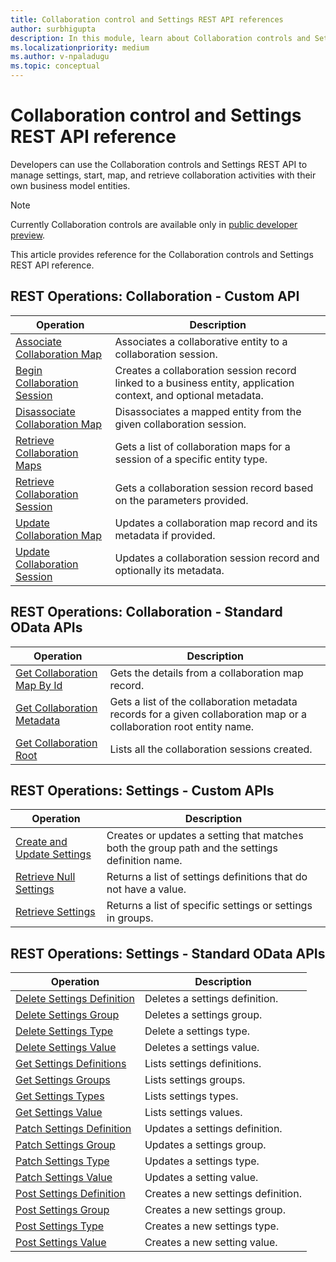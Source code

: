 ```yaml
---
title: Collaboration control and Settings REST API references
author: surbhigupta
description: In this module, learn about Collaboration controls and Settings REST API reference to manage settings, start, map, and retrieve collaboration activities.
ms.localizationpriority: medium
ms.author: v-npaladugu
ms.topic: conceptual
---
```


# Collaboration control and Settings REST API reference

Developers can use the Collaboration controls and Settings REST API to manage settings, start, map, and retrieve collaboration activities with their own business model entities.

> [!NOTE]
> Currently Collaboration controls are available only in [public developer preview](~/resources/dev-preview/developer-preview-intro.md).

This article provides reference for the Collaboration controls and Settings REST API reference.

## REST Operations: Collaboration - Custom API

|Operation|Description|
|---------|-----------|
|[Associate Collaboration Map](/rest/api/industry/collaboration-controls/collaboration-custom-apis/associate-collaboration-map)|Associates a collaborative entity to a collaboration session.|
|[Begin Collaboration Session](/rest/api/industry/collaboration-controls/collaboration-custom-apis/begin-collaboration-session)|Creates a collaboration session record linked to a business entity, application context, and optional metadata.|
|[Disassociate Collaboration Map](/rest/api/industry/collaboration-controls/collaboration-custom-apis/disassociate-collaboration-map-custom-api)|Disassociates a mapped entity from the given collaboration session.|
|[Retrieve Collaboration Maps](/rest/api/industry/collaboration-controls/collaboration-custom-apis/retrieve-collaboration-maps-custom-api)|Gets a list of collaboration maps for a session of a specific entity type.|
|[Retrieve Collaboration Session](/rest/api/industry/collaboration-controls/collaboration-custom-apis/retrieve-collaboration-session-custom-api)|Gets a collaboration session record based on the parameters provided.|
|[Update Collaboration Map](/rest/api/industry/collaboration-controls/collaboration-custom-apis/update-collaboration-map-custom-api)|Updates a collaboration map record and its metadata if provided.|
|[Update Collaboration Session](/rest/api/industry/collaboration-controls/collaboration-custom-apis/update-collaboration-session)|Updates a collaboration session record and optionally its metadata.|

## REST Operations: Collaboration - Standard OData APIs

|Operation|Description|
|---------|-----------|
|[Get Collaboration Map By Id](/rest/api/industry/collaboration-controls/collaboration-standard-o-data-apis/get-collaboration-map-by-id)|Gets the details from a collaboration map record.|
|[Get Collaboration Metadata](/rest/api/industry/collaboration-controls/collaboration-standard-o-data-apis/get-collaboration-metadata)|Gets a list of the collaboration metadata records for a given collaboration map or a collaboration root entity name.|
|[Get Collaboration Root](/rest/api/industry/collaboration-controls/collaboration-standard-o-data-apis/get-collaboration-root)|Lists all the collaboration sessions created.|

## REST Operations: Settings - Custom APIs

|Operation|Description|
|---------|-----------|
|[Create and Update Settings](/rest/api/industry/collaboration-controls/settings-custom-apis/create-update-setting-custom-api)|Creates or updates a setting that matches both the group path and the settings definition name.|
|[Retrieve Null Settings](/rest/api/industry/collaboration-controls/settings-custom-apis/retrieve-null-settings-custom-api)|Returns a list of settings definitions that do not have a value.|
|[Retrieve Settings](/rest/api/industry/collaboration-controls/settings-custom-apis/retrieve-settings-custom-api)|Returns a list of specific settings or settings in groups.|

## REST Operations: Settings - Standard OData APIs

|Operation|Description|
|---------|-----------|
|[Delete Settings Definition](/rest/api/industry/collaboration-controls/settings-standard-o-data-apis/delete-settings-definition)|Deletes a settings definition.|
|[Delete Settings Group](/rest/api/industry/collaboration-controls/settings-standard-o-data-apis/delete-settings-group)|Deletes a settings group.|
|[Delete Settings Type](/rest/api/industry/collaboration-controls/settings-standard-o-data-apis/delete-settings-type)|Delete a settings type.|
|[Delete Settings Value](/rest/api/industry/collaboration-controls/settings-standard-o-data-apis/delete-settings-value)|Deletes a settings value.|
|[Get Settings Definitions](/rest/api/industry/collaboration-controls/settings-standard-o-data-apis/get-settings-definitions)|Lists settings definitions.|
|[Get Settings Groups](/rest/api/industry/collaboration-controls/settings-standard-o-data-apis/get-settings-groups)|Lists settings groups.|
|[Get Settings Types](/rest/api/industry/collaboration-controls/settings-standard-o-data-apis/get-settings-types)|Lists settings types.|
|[Get Settings Value](/rest/api/industry/collaboration-controls/settings-standard-o-data-apis/get-settings-value)|Lists settings values.|
|[Patch Settings Definition](/rest/api/industry/collaboration-controls/settings-standard-o-data-apis/patch-settings-definition)|Updates a settings definition.|
|[Patch Settings Group](/rest/api/industry/collaboration-controls/settings-standard-o-data-apis/patch-settings-group)|Updates a settings group.|
|[Patch Settings Type](/rest/api/industry/collaboration-controls/settings-standard-o-data-apis/patch-settings-type)|Updates a settings type.|
|[Patch Settings Value](/rest/api/industry/collaboration-controls/settings-standard-o-data-apis/patch-settings-value)|Updates a setting value.|
|[Post Settings Definition](/rest/api/industry/collaboration-controls/settings-standard-o-data-apis/post-settings-definition)|Creates a new settings definition.|
|[Post Settings Group](/rest/api/industry/collaboration-controls/settings-standard-o-data-apis/post-settings-group)|Creates a new settings group.|
|[Post Settings Type](/rest/api/industry/collaboration-controls/settings-standard-o-data-apis/post-settings-type)|Creates a new settings type.|
|[Post Settings Value](/rest/api/industry/collaboration-controls/settings-standard-o-data-apis/post-settings-value)|Creates a new setting value.|

